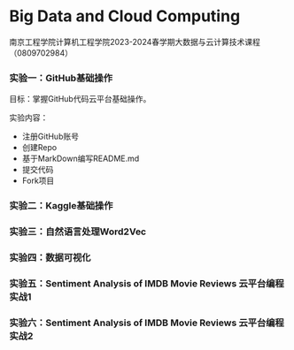 # Big Data and Cloud Computing
南京工程学院计算机工程学院2023-2024春学期大数据与云计算技术课程（0809702984）




### 实验一：GitHub基础操作

目标：掌握GitHub代码云平台基础操作。

实验内容：
- 注册GitHub账号
- 创建Repo
- 基于MarkDown编写README.md
- 提交代码
- Fork项目

### 实验二：Kaggle基础操作

### 实验三：自然语言处理Word2Vec

### 实验四：数据可视化

### 实验五：Sentiment Analysis of IMDB Movie Reviews 云平台编程实战1

### 实验六：Sentiment Analysis of IMDB Movie Reviews 云平台编程实战2
